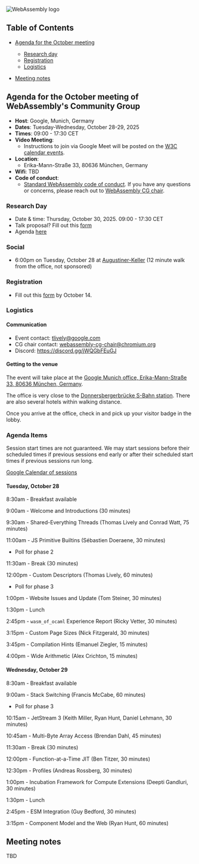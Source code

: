 ![WebAssembly logo](/images/WebAssembly.png)

## Table of Contents

* [Agenda for the October meeting](#agenda-for-the-October-meeting-of-webassemblys-community-group)

   * [Research day](#research-day)
   * [Registration](#registration)
   * [Logistics](#logistics)

* [Meeting notes](#meeting-notes)


## Agenda for the October meeting of WebAssembly's Community Group

- **Host**: Google, Munich, Germany
- **Dates**: Tuesday-Wednesday, October 28-29, 2025
- **Times**: 09:00 - 17:30 CET
- **Video Meeting**:
    - Instructions to join via Google Meet will be posted on the [W3C calendar events](https://www.w3.org/groups/cg/webassembly/calendar/).
- **Location**:
    - Erika-Mann-Straße 33, 80636 München, Germany
- **Wifi**: TBD
- **Code of conduct**:
    - [Standard WebAssembly code of conduct](https://github.com/WebAssembly/meetings/blob/main/CODE_OF_CONDUCT.md). If you have any questions or concerns, please reach out to [WebAssembly CG chair](mailto:webassembly-cg-chair@chromium.org).

### Research Day

- Date & time: Thursday, October 30, 2025. 09:00 - 17:30 CET
- Talk proposal? Fill out this [form](https://docs.google.com/forms/d/e/1FAIpQLSfOaVCYBOof3v9ARlhZJkRN91LK94Vp9IcejzOKv4Afn4uSZQ/viewform?usp=sharing&ouid=110535356774267343356)
- Agenda [here](https://www.cs.cmu.edu/~wasm/wasm-research-day-2025b.html)

### Social

- 6:00pm on Tuesday, October 28 at [Augustiner-Keller](https://maps.app.goo.gl/SFXXWYuvQR5DRt698) (12 minute walk from the office, not sponsored)

### Registration

- Fill out this [form](https://docs.google.com/forms/d/e/1FAIpQLScbvh5nIYFt_xkrpdM_47f9UEh3-D0q_8BY5iGOUn1iypnq0g/viewform?usp=dialog) by October 14.

### Logistics

#### Communication

- Event contact: tlively@google.com
- CG chair contact: webassembly-cg-chair@chromium.org
- Discord: https://discord.gg/jWQGbFEuGJ

#### Getting to the venue

The event will take place at the [Google Munich office, Erika-Mann-Straße 33, 80636 München, Germany](https://maps.app.goo.gl/SKAPzwCm7QFYjMvy7).

The office is very close to the [Donnersbergerbrücke S-Bahn station](https://maps.app.goo.gl/CTmBpjeK9Prsm6hW8). There are also several hotels within walking distance.

Once you arrive at the office, check in and pick up your visitor badge in the lobby.

### Agenda Items

Session start times are not guaranteed. We may start sessions before their
scheduled times if previous sessions end early or after their scheduled
start times if previous sessions run long.

[Google Calendar of sessions](https://calendar.google.com/calendar/embed?src=c_77dd71f4215ca0ff41ce3de8e86ed38d5bac67e5e68e86704e43f95ba164ed8c%40group.calendar.google.com)

#### Tuesday, October 28

8:30am - Breakfast available

9:00am - Welcome and Introductions (30 minutes)

9:30am - Shared-Everything Threads (Thomas Lively and Conrad Watt, 75 minutes)

11:00am - JS Primitive Builtins (Sébastien Doeraene, 30 minutes)
 - Poll for phase 2

11:30am - Break (30 minutes)

12:00pm - Custom Descriptors (Thomas Lively, 60 minutes)
 - Poll for phase 3

1:00pm - Website Issues and Update (Tom Steiner, 30 minutes)

1:30pm - Lunch

2:45pm - `wasm_of_ocaml` Experience Report (Ricky Vetter, 30 minutes)

3:15pm - Custom Page Sizes (Nick Fitzgerald, 30 minutes)

3:45pm - Compilation Hints (Emanuel Ziegler, 15 minutes)

4:00pm - Wide Arithmetic (Alex Crichton, 15 minutes)

#### Wednesday, October 29

8:30am - Breakfast available

9:00am - Stack Switching (Francis McCabe, 60 minutes)
 - Poll for phase 3

10:15am - JetStream 3 (Keith Miller, Ryan Hunt, Daniel Lehmann, 30 minutes)

10:45am - Multi-Byte Array Access (Brendan Dahl, 45 minutes)

11:30am - Break (30 minutes)

12:00pm - Function-at-a-Time JIT (Ben Titzer, 30 minutes)

12:30pm - Profiles (Andreas Rossberg, 30 minutes)

1:00pm - Incubation Framework for Compute Extensions (Deepti Gandluri, 30 minutes)

1:30pm - Lunch

2:45pm - ESM Integration (Guy Bedford, 30 minutes)

3:15pm - Component Model and the Web (Ryan Hunt, 60 minutes)

## Meeting notes

TBD
